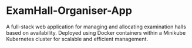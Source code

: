 # ExamHall-Organiser-App
A full-stack web application for managing and allocating examination halls based on availability. Deployed using Docker containers within a Minikube Kubernetes cluster for scalable and efficient management.


